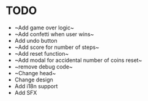 # TODO

- ~Add game over logic~
- ~Add confetti when user wins~
- Add undo button
- ~Add score for number of steps~
- ~Add reset function~
- ~Add modal for accidental number of coins reset~
- ~remove debug code~
- ~Change head~
- Change design
- Add i18n support
- Add SFX
